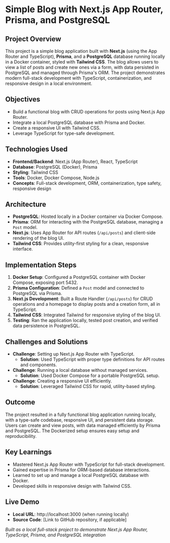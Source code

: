 # Simple Blog with Next.js App Router, Prisma, and PostgreSQL

## Project Overview
This project is a simple blog application built with **Next.js** (using the App Router and TypeScript), **Prisma**, and a **PostgreSQL** database running locally in a Docker container, styled with **Tailwind CSS**. The blog allows users to view a list of posts and create new ones via a form, with data persisted in PostgreSQL and managed through Prisma's ORM. The project demonstrates modern full-stack development with TypeScript, containerization, and responsive design in a local environment.

## Objectives
- Build a functional blog with CRUD operations for posts using Next.js App Router.
- Integrate a local PostgreSQL database with Prisma and Docker.
- Create a responsive UI with Tailwind CSS.
- Leverage TypeScript for type-safe development.

## Technologies Used
- **Frontend/Backend**: Next.js (App Router), React, TypeScript
- **Database**: PostgreSQL (Docker), Prisma
- **Styling**: Tailwind CSS
- **Tools**: Docker, Docker Compose, Node.js
- **Concepts**: Full-stack development, ORM, containerization, type safety, responsive design

## Architecture
- **PostgreSQL**: Hosted locally in a Docker container via Docker Compose.
- **Prisma**: ORM for interacting with the PostgreSQL database, managing a `Post` model.
- **Next.js**: Uses App Router for API routes (`/api/posts`) and client-side rendering of the blog UI.
- **Tailwind CSS**: Provides utility-first styling for a clean, responsive interface.

## Implementation Steps
1. **Docker Setup**: Configured a PostgreSQL container with Docker Compose, exposing port 5432.
2. **Prisma Configuration**: Defined a `Post` model and connected to PostgreSQL via Prisma.
3. **Next.js Development**: Built a Route Handler (`/api/posts`) for CRUD operations and a homepage to display posts and a creation form, all in TypeScript.
4. **Tailwind CSS**: Integrated Tailwind for responsive styling of the blog UI.
5. **Testing**: Ran the application locally, tested post creation, and verified data persistence in PostgreSQL.

## Challenges and Solutions
- **Challenge**: Setting up Next.js App Router with TypeScript.
  - **Solution**: Used TypeScript with proper type definitions for API routes and components.
- **Challenge**: Running a local database without managed services.
  - **Solution**: Used Docker Compose for a portable PostgreSQL setup.
- **Challenge**: Creating a responsive UI efficiently.
  - **Solution**: Leveraged Tailwind CSS for rapid, utility-based styling.

## Outcome
The project resulted in a fully functional blog application running locally, with a type-safe codebase, responsive UI, and persistent data storage. Users can create and view posts, with data managed efficiently by Prisma and PostgreSQL. The Dockerized setup ensures easy setup and reproducibility.

## Key Learnings
- Mastered Next.js App Router with TypeScript for full-stack development.
- Gained expertise in Prisma for ORM-based database interactions.
- Learned to set up and manage a local PostgreSQL database with Docker.
- Developed skills in responsive design with Tailwind CSS.

## Live Demo
- **Local URL**: http://localhost:3000 (when running locally)
- **Source Code**: [Link to GitHub repository, if applicable]

*Built as a local full-stack project to demonstrate Next.js App Router, TypeScript, Prisma, and PostgreSQL integration*